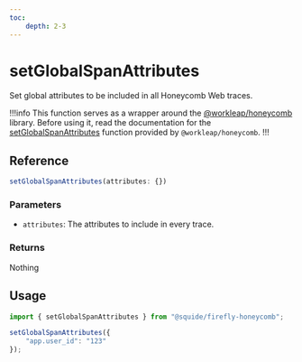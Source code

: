 ```yaml
---
toc:
    depth: 2-3
---
```


# setGlobalSpanAttributes

Set global attributes to be included in all Honeycomb Web traces.

!!!info
This function serves as a wrapper around the [@workleap/honeycomb](https://www.npmjs.com/package/@workleap/honeycomb) library. Before using it, read the documentation for the [setGlobalSpanAttributes](https://gsoft-inc.github.io/wl-honeycomb-web/reference/setglobalspanattributes/) function provided by `@workleap/honeycomb`.
!!!

## Reference

```ts
setGlobalSpanAttributes(attributes: {})
```

### Parameters

- `attributes`: The attributes to include in every trace.

### Returns

Nothing

## Usage

```ts
import { setGlobalSpanAttributes } from "@squide/firefly-honeycomb";

setGlobalSpanAttributes({
    "app.user_id": "123"
});
```
